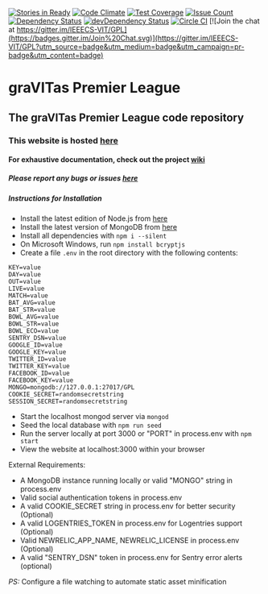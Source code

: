 [![Stories in Ready](https://badge.waffle.io/IEEECS-VIT/GPL.png?label=ready&title=Ready)](https://waffle.io/IEEECS-VIT/GPL)
[![Code Climate](https://codeclimate.com/github/IEEECS-VIT/GPL/badges/gpa.svg)](https://codeclimate.com/github/IEEECS-VIT/GPL)
[![Test Coverage](https://codeclimate.com/github/IEEECS-VIT/GPL/badges/coverage.svg)](https://codeclimate.com/github/IEEECS-VIT/GPL/coverage)
[![Issue Count](https://codeclimate.com/github/IEEECS-VIT/GPL/badges/issue_count.svg)](https://codeclimate.com/github/IEEECS-VIT/GPL/issues)
[![Dependency Status](https://david-dm.org/IEEECS-VIT/GPL.svg)](https://david-dm.org/IEEECS-VIT/GPL)
[![devDependency Status](https://david-dm.org/IEEECS-VIT/GPL/dev-status.svg)](https://david-dm.org/IEEECS-VIT/GPL#info=devDependencies)
[![Circle CI](https://circleci.com/gh/IEEECS-VIT/GPL.svg?style=svg)](https://circleci.com/gh/IEEECS-VIT/GPL)
[![Join the chat at https://gitter.im/IEEECS-VIT/GPL](https://badges.gitter.im/Join%20Chat.svg)](https://gitter.im/IEEECS-VIT/GPL?utm_source=badge&utm_medium=badge&utm_campaign=pr-badge&utm_content=badge)

# graVITas Premier League

## The graVITas Premier League code repository

### This website is hosted [here](http://gpl.ieeecsvit.com)

#### For exhaustive documentation, check out the project [wiki](https://github.com/IEEECS-VIT/GPL/wiki)

##### Please report any bugs or issues [here](https://github.com/IEEECS-VIT/GPL/issues)

##### Instructions for Installation

* Install the latest edition of Node.js from [here](https://nodejs.org/en/download/)
* Install the latest version of MongoDB from [here](https://www.mongodb.org/downloads#production)
* Install all dependencies with `npm i --silent`
* On Microsoft Windows, run `npm install bcryptjs`
* Create a file `.env` in the root directory with the following contents:

```
KEY=value
DAY=value
OUT=value
LIVE=value
MATCH=value
BAT_AVG=value
BAT_STR=value
BOWL_AVG=value
BOWL_STR=value
BOWL_ECO=value
SENTRY_DSN=value
GOOGLE_ID=value
GOOGLE_KEY=value
TWITTER_ID=value
TWITTER_KEY=value
FACEBOOK_ID=value
FACEBOOK_KEY=value
MONGO=mongodb://127.0.0.1:27017/GPL
COOKIE_SECRET=randomsecretstring
SESSION_SECRET=randomsecretstring
```

* Start the localhost mongod server via `mongod`
* Seed the local database with `npm run seed`
* Run the server locally at port 3000 or "PORT" in process.env with `npm start`
* View the website at localhost:3000 within your browser

External Requirements:

* A MongoDB instance running locally or valid "MONGO" string in process.env
* Valid social authentication tokens in process.env
* A valid COOKIE_SECRET string in process.env for better security (Optional)
* A valid LOGENTRIES_TOKEN in process.env for Logentries support (Optional)
* Valid NEWRELIC_APP_NAME, NEWRELIC_LICENSE in process.env (Optional)
* A valid "SENTRY_DSN" token in process.env for Sentry error alerts (optional)

*PS:* Configure a file watching to automate static asset minification
